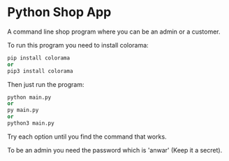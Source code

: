 # Python Shop App

A command line shop program where you can be an admin or a customer.

To run this program you need to install colorama:

```python
pip install colorama
or
pip3 install colorama
```

Then just run the program:
```python
python main.py
or 
py main.py
or 
python3 main.py
```

Try each option until you find the command that works.

To be an admin you need the password which is 'anwar' (Keep it a secret).

